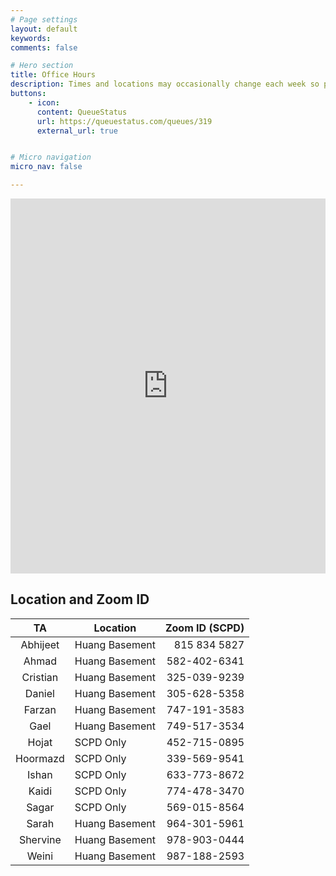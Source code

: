 ```yaml
---
# Page settings
layout: default
keywords:
comments: false

# Hero section
title: Office Hours
description: Times and locations may occasionally change each week so please check this page often. You will need to create an account on QueueStatus. When you wish to join the queue, click on the "Sign Up" button in the CS230-Winter Queue page. Be sure to properly enter all information needed in the menu when you sign up. This will enable the CAs to properly contact you. Also check "Announcements" and "chat" boxes reguarly for messages from CAs.
buttons:
    - icon: 
      content: QueueStatus
      url: https://queuestatus.com/queues/319
      external_url: true


# Micro navigation
micro_nav: false

---
```


<div>
    <iframe src="https://calendar.google.com/calendar/embed?src=057nfq8g0iillre9qe3u870v8o%40group.calendar.google.com&ctz=America%2FLos_Angeles" style=" border-width:0 " width="100%" height="600" frameborder="0" scrolling="no"></iframe>
</div>


## Location and Zoom ID

|    TA     |   Location     | Zoom ID (SCPD) |
|:---------:|----------------|---------------:|
| Abhijeet  | Huang Basement | 815 834 5827 |
| Ahmad     | Huang Basement | 582-402-6341 |
| Cristian  | Huang Basement | 325-039-9239 |
| Daniel  	| Huang Basement | 305-628-5358 |
| Farzan    | Huang Basement | 747-191-3583 |
| Gael      | Huang Basement | 749-517-3534 |
| Hojat  	| SCPD Only 	 | 452-715-0895 |
| Hoormazd  | SCPD Only 	 | 339-569-9541 |
| Ishan	    | SCPD Only 	 | 633-773-8672 |
| Kaidi     | SCPD Only 	 | 774-478-3470 |
| Sagar     | SCPD Only      | 569-015-8564 |
| Sarah     | Huang Basement | 964-301-5961 |
| Shervine  | Huang Basement | 978-903-0444 |
| Weini     | Huang Basement | 987-188-2593 |

